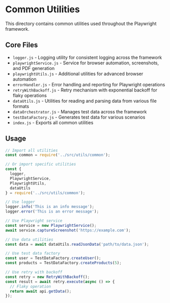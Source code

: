 <!-- Source: /Users/mzahirudeen/playwright-framework-dev/docs-backup/consolidated-docs/src-utils-common-README.md -->

<!-- Source: /Users/mzahirudeen/playwright-framework/src/utils/common/README.md -->

# Common Utilities

This directory contains common utilities used throughout the Playwright framework.

## Core Files

- `logger.js` - Logging utility for consistent logging across the framework
- `playwrightService.js` - Service for browser automation, screenshots, and PDF generation
- `playwrightUtils.js` - Additional utilities for advanced browser automation
- `errorHandler.js` - Error handling and reporting for Playwright operations
- `retryWithBackoff.js` - Retry mechanism with exponential backoff for flaky operations
- `dataUtils.js` - Utilities for reading and parsing data from various file formats
- `dataOrchestrator.js` - Manages test data across the framework
- `testDataFactory.js` - Generates test data for various scenarios
- `index.js` - Exports all common utilities

## Usage

```javascript
// Import all utilities
const common = require('../src/utils/common');

// Or import specific utilities
const { 
  logger, 
  PlaywrightService, 
  PlaywrightUtils, 
  dataUtils 
} = require('../src/utils/common');

// Use logger
logger.info('This is an info message');
logger.error('This is an error message');

// Use Playwright service
const service = new PlaywrightService();
await service.captureScreenshot('https://example.com');

// Use data utilities
const data = await dataUtils.readJsonData('path/to/data.json');

// Use test data factory
const user = TestDataFactory.createUser();
const products = TestDataFactory.createProducts(5);

// Use retry with backoff
const retry = new RetryWithBackoff();
const result = await retry.execute(async () => {
  // Flaky operation
  return await api.getData();
});
```